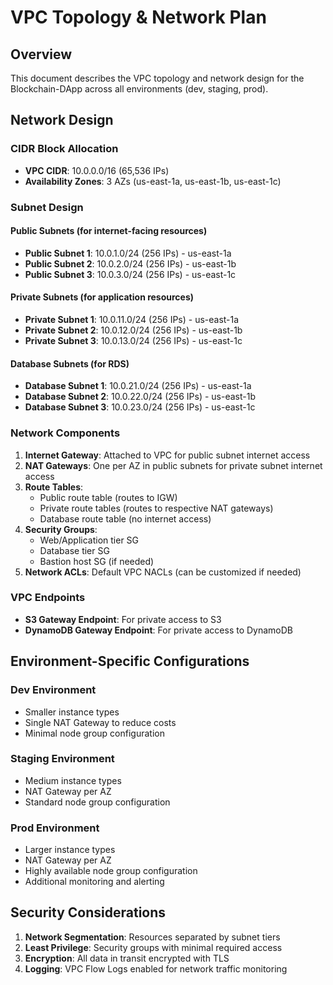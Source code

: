 # VPC Topology & Network Plan

## Overview

This document describes the VPC topology and network design for the Blockchain-DApp across all environments (dev, staging, prod).

## Network Design

### CIDR Block Allocation

- **VPC CIDR**: 10.0.0.0/16 (65,536 IPs)
- **Availability Zones**: 3 AZs (us-east-1a, us-east-1b, us-east-1c)

### Subnet Design

#### Public Subnets (for internet-facing resources)
- **Public Subnet 1**: 10.0.1.0/24 (256 IPs) - us-east-1a
- **Public Subnet 2**: 10.0.2.0/24 (256 IPs) - us-east-1b
- **Public Subnet 3**: 10.0.3.0/24 (256 IPs) - us-east-1c

#### Private Subnets (for application resources)
- **Private Subnet 1**: 10.0.11.0/24 (256 IPs) - us-east-1a
- **Private Subnet 2**: 10.0.12.0/24 (256 IPs) - us-east-1b
- **Private Subnet 3**: 10.0.13.0/24 (256 IPs) - us-east-1c

#### Database Subnets (for RDS)
- **Database Subnet 1**: 10.0.21.0/24 (256 IPs) - us-east-1a
- **Database Subnet 2**: 10.0.22.0/24 (256 IPs) - us-east-1b
- **Database Subnet 3**: 10.0.23.0/24 (256 IPs) - us-east-1c

### Network Components

1. **Internet Gateway**: Attached to VPC for public subnet internet access
2. **NAT Gateways**: One per AZ in public subnets for private subnet internet access
3. **Route Tables**:
   - Public route table (routes to IGW)
   - Private route tables (routes to respective NAT gateways)
   - Database route table (no internet access)
4. **Security Groups**:
   - Web/Application tier SG
   - Database tier SG
   - Bastion host SG (if needed)
5. **Network ACLs**: Default VPC NACLs (can be customized if needed)

### VPC Endpoints

- **S3 Gateway Endpoint**: For private access to S3
- **DynamoDB Gateway Endpoint**: For private access to DynamoDB

## Environment-Specific Configurations

### Dev Environment
- Smaller instance types
- Single NAT Gateway to reduce costs
- Minimal node group configuration

### Staging Environment
- Medium instance types
- NAT Gateway per AZ
- Standard node group configuration

### Prod Environment
- Larger instance types
- NAT Gateway per AZ
- Highly available node group configuration
- Additional monitoring and alerting

## Security Considerations

1. **Network Segmentation**: Resources separated by subnet tiers
2. **Least Privilege**: Security groups with minimal required access
3. **Encryption**: All data in transit encrypted with TLS
4. **Logging**: VPC Flow Logs enabled for network traffic monitoring